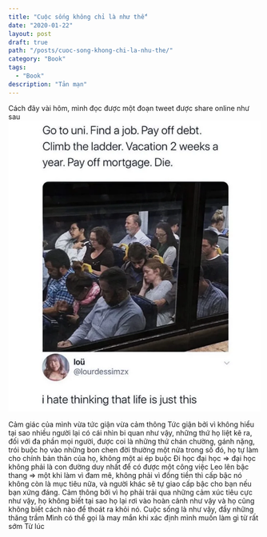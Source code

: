 ```yaml
---
title: "Cuộc sống không chỉ là như thế"
date: "2020-01-22"
layout: post
draft: true
path: "/posts/cuoc-song-khong-chi-la-nhu-the/"
category: "Book"
tags:
  - "Book"
description: "Tản mạn"
---
```


Cách đây vài hôm, mình đọc được một đoạn tweet được share online như sau
![test](ayoQwxp_700bwp.webp)

Cảm giác của mình vừa tức giận vừa cảm thông
Tức giận bởi vì không hiểu tại sao nhiều người lại có cái nhìn bi quan như vậy, 
những thứ họ liệt kê ra, đối với đa phần mọi người, được coi là những thứ chán chường, gánh nặng, trói buộc họ vào những bon chen đời thường
một nửa trong số đó, họ tự làm cho chính bản thân của họ, không một ai ép buộc
Đi học đại học => đại học không phải là con đường duy nhất để có được một công việc
Leo lên bậc thang => một khi làm vì đam mê, không phải vì đồng tiền thì cấp bậc nó không còn là mục tiêu nữa, và người khác sẽ tự giao cấp bậc cho bạn nếu bạn xứng đáng.
Cảm thông bởi vì họ phải trải qua những cảm xúc tiêu cực như vậy, họ không biết tại sao họ lại rơi vào hoàn cảnh như vậy và họ cũng không biết cách nào để thoát ra khỏi nó.
Cuộc sống là như vậy, đầy những thăng trầm
Mình có thể gọi là may mắn khi xác định mình muốn làm gì từ rất sớm
Từ lúc 